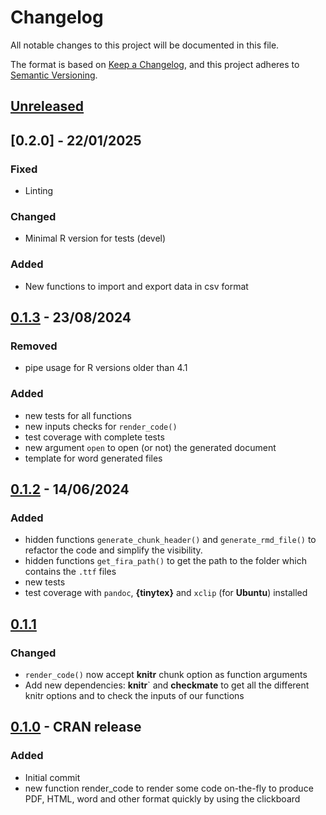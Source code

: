 # Changelog

All notable changes to this project will be documented in this file.

The format is based on [Keep a Changelog](https://keepachangelog.com/en/1.1.0/), and this project adheres
to [Semantic Versioning](https://semver.org/spec/v2.0.0.html).

## [Unreleased]


## [0.2.0] - 22/01/2025

### Fixed

* Linting

### Changed

* Minimal R version for tests (devel)

### Added

* New functions to import and export data in csv format


## [0.1.3] - 23/08/2024

### Removed

* pipe usage for R versions older than 4.1

### Added 

* new tests for all functions
* new inputs checks for `render_code()`
* test coverage with complete tests
* new argument `open` to open  (or not) the generated document
* template for word generated files


## [0.1.2] - 14/06/2024

### Added 

* hidden functions `generate_chunk_header()` and `generate_rmd_file()` to refactor the code and simplify the visibility.
* hidden functions `get_fira_path()` to get the path to the folder which contains the `.ttf` files
* new tests
* test coverage with `pandoc`, **{tinytex}** and `xclip` (for **Ubuntu**) installed


## [0.1.1]

### Changed

* `render_code()` now accept **knitr** chunk option as function arguments
* Add new dependencies: **knitr**` and **checkmate** to get all the different knitr options and to check the inputs of our functions


## [0.1.0] - CRAN release

### Added

* Initial commit
* new function render_code to render some code on-the-fly to produce PDF, HTML, word and other format quickly by using the clickboard


[Unreleased]: https://github.com/TanguyBarthelemy/TBox/compare/v0.2.0...HEAD
[0.1.2]: https://github.com/TanguyBarthelemy/TBox/compare/v0.1.3...v0.2.0
[0.1.3]: https://github.com/TanguyBarthelemy/TBox/compare/v0.1.2...v0.1.3
[0.1.2]: https://github.com/TanguyBarthelemy/TBox/compare/v0.1.1...v0.1.2
[0.1.1]: https://github.com/TanguyBarthelemy/TBox/compare/v0.1.0...v0.1.1
[0.1.0]: https://github.com/TanguyBarthelemy/TBox/releases/tag/v0.1.0
